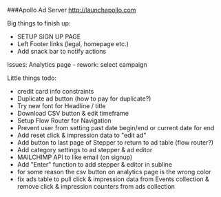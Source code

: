 ###Apollo Ad Server
http://launchapollo.com

Big things to finish up:
 - SETUP SIGN UP PAGE
 - Left Footer links (legal, homepage etc.)
 - Add snack bar to notify actions

 Issues:
 Analytics page - rework: select campaign

Little things todo:
 - credit card info constraints
 - Duplicate ad button (how to pay for duplicate?)
 - Try new font for Headline / title
 - Download CSV button & edit timeframe
 - Setup Flow Router for Navigation
 - Prevent user from setting past date begin/end or current date for end
 - Add reset click & impression data to "edit ad"
 - Add button to last page of Stepper to return to ad table (flow router?)
 - Add category settings to ad stepper & ad editor
 - MAILCHIMP API to like email (on signup)
 - Add "Enter" function to add stepper & editor in subline
 - for some reason the csv button on analytics page is the wrong color
 - fix ads table to pull click & impression data from Events collection & remove click & impression counters from ads collection
